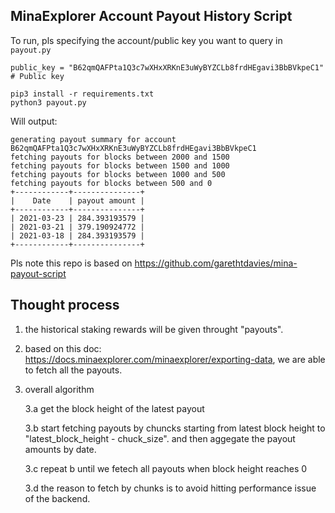 ## MinaExplorer Account Payout History Script

To run, pls specifying the account/public key you want to query in `payout.py`
```
public_key = "B62qmQAFPta1Q3c7wXHxXRKnE3uWyBYZCLb8frdHEgavi3BbBVkpeC1"  # Public key 
```

```
pip3 install -r requirements.txt
python3 payout.py
```

Will output:

```
generating payout summary for account  B62qmQAFPta1Q3c7wXHxXRKnE3uWyBYZCLb8frdHEgavi3BbBVkpeC1
fetching payouts for blocks between 2000 and 1500
fetching payouts for blocks between 1500 and 1000
fetching payouts for blocks between 1000 and 500
fetching payouts for blocks between 500 and 0
+------------+---------------+
|    Date    | payout amount |
+------------+---------------+
| 2021-03-23 | 284.393193579 |
| 2021-03-21 | 379.190924772 |
| 2021-03-18 | 284.393193579 |
+------------+---------------+
```

Pls note this repo is based on https://github.com/garethtdavies/mina-payout-script

## Thought process
1. the historical staking rewards will be given throught "payouts". 

2. based on this doc: https://docs.minaexplorer.com/minaexplorer/exporting-data, we are able to fetch all the payouts. 

3. overall algorithm
   
    3.a get the block height of the latest payout

    3.b start fetching payouts by chuncks starting from latest block height to "latest_block_height - chuck_size". and then aggegate the payout amounts by date. 

    3.c repeat b until we fetech all payouts when block height reaches 0

    3.d the reason to fetch by chunks is to avoid hitting performance issue of the backend. 

